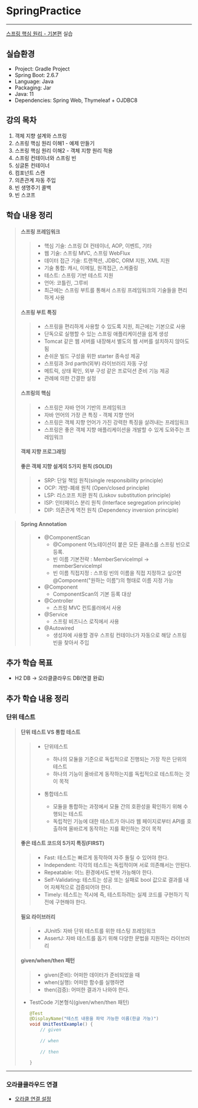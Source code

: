 # SpringPractice

--------------------------------
[스프링 핵심 원리 - 기본편](https://www.inflearn.com/course/%EC%8A%A4%ED%94%84%EB%A7%81-%ED%95%B5%EC%8B%AC-%EC%9B%90%EB%A6%AC-%EA%B8%B0%EB%B3%B8%ED%8E%B8/dashboard)
실습 <br>

## 실습환경<br>

- Project: Gradle Project
- Spring Boot: 2.6.7
- Language: Java
- Packaging: Jar
- Java: 11
- Dependencies: Spring Web, Thymeleaf + OJDBC8

## 강의 목차<br>

1. 객체 지향 설계와 스프링
2. 스프링 핵심 원리 이해1 - 예제 만들기
3. 스프링 핵심 원리 이해2 - 객체 지향 원리 적용
4. 스프링 컨테이너와 스프링 빈
5. 싱글톤 컨테이너
6. 컴포넌트 스캔
7. 의존관계 자동 주입
8. 빈 생명주기 콜백
9. 빈 스코프

## 학습 내용 정리<br>
> #### 스프링 프레임워크
>> - 핵심 기술: 스프링 DI 컨테이너, AOP, 이벤트, 기타 <br>
>> - 웹 기술: 스프링 MVC, 스프링 WebFlux <br>
>> - 데이터 접근 기술: 트랜잭션, JDBC, ORM 지원, XML 지원 <br>
>> - 기술 통합: 캐시, 이메일, 원격접근, 스케줄링 <br>
>> - 테스트: 스프링 기반 테스트 지원 <br>
>> - 언어: 코틀린, 그루비 <br>
>> - 최근에는 스프링 부트를 통해서 스프링 프레임워크의 기술들을 편리하게 사용 <br>
>
> #### 스프링 부트 특징
>> - 스프링을 편리하게 사용할 수 있도록 지원, 최근에는 기본으로 사용
>> - 단독으로 실행할 수 있는 스프링 애플리케이션을 쉽게 생성
>> - Tomcat 같은 웹 서버를 내장해서 별도의 웹 서버를 설치하지 않아도 됨
>> - 손쉬운 빌드 구성을 위한 starter 종속성 제공
>> - 스프링과 3rd parth(외부) 라이브러리 자동 구성
>> - 메트릭, 상태 확인, 외부 구성 같은 프로덕션 준비 기능 제공
>> - 관례에 의한 간결한 설정
>
> #### 스프링의 핵심
>> - 스프링은 자바 언어 기반의 프레임워크
>> - 자바 언어의 가장 큰 특징 - 객체 지향 언어
>> - 스프링은 객체 지향 언어가 가진 강력한 특징을 살려내는 프레임워크
>> - 스프링은 좋은 객체 지향 애플리케이션을 개발할 수 있게 도와주는 프레임워크
>
> #### 객체 지향 프로그래밍
>>
> 
> #### 좋은 객체 지향 설계의 5가지 원칙 (SOLID)
>> - SRP: 단일 책임 원칙(single responsibility principle)<br>
>> - OCP: 개방-폐쇄 원칙 (Open/closed principle)<br>
>> - LSP: 리스코프 치환 원칙 (Liskov substitution principle)<br>
>> - ISP: 인터페이스 분리 원칙 (Interface segregation principle)<br>
>> - DIP: 의존관계 역전 원칙 (Dependency inversion principle)<br>

> #### Spring Annotation
>> - @ComponentScan
>>   - @Component 어노테이션이 붙은 모든 클래스를 스프링 빈으로 등록.
>>   - 빈 이름 기본전략 : MemberServiceImpl -> memberServiceImpl
>>   - 빈 이름 직접지정 : 스프링 빈의 이름을 직접 지정하고 싶으면 @Component("원하는 이름")의 형태로 이름 지정 가능
>> - @Component
>>   - ComponentScan의 기본 등록 대상
>> - @Controller
>>   - 스프링 MVC 컨트롤러에서 사용
>> - @Service
>>   - 스프링 비즈니스 로직에서 사용
>> - @Autowired
>>   - 생성자에 사용할 경우 스프링 컨테이너가 자동으로 해당 스프링 빈을 찾아서 주입

## 추가 학습 목표<br>

- H2 DB -> 오라클클라우드 DB(연결 완료)


## 추가 학습 내용 정리
### 단위 테스트
> #### 단위 테스트 VS 통합 테스트
>> - 단위테스트
>>   - 하나의 모듈을 기준으로 독립적으로 진행되는 가장 작은 단위의 테스트
>>   - 하나의 기능이 올바르게 동작하는지를 독립적으로 테스트하는 것이 목적
>>
>> - 통합테스트
>>   - 모듈을 통합하는 과정에서 모듈 간의 호환성을 확인하기 위해 수행되는 테스트
>>   - 독립적인 기능에 대한 테스트가 아니라 웹 페이지로부터 API를 호출하여 올바르게 동작하는 지를 확인하는 것이 목적
> #### 좋은 테스트 코드의 5가지 특징(FIRST)
>> - Fast: 테스트는 빠르게 동작하여 자주 돌릴 수 있어야 한다. 
>> - Independent: 각각의 테스트는 독립적이며 서로 의존해서는 안된다. 
>> - Repeatable: 어느 환경에서도 반복 가능해야 한다. 
>> - Self-Validating: 테스트는 성공 또는 실패로 bool 값으로 결과를 내어 자체적으로 검증되어야 한다. 
>> - Timely: 테스트는 적시에 즉, 테스트하려는 실제 코드를 구현하기 직전에 구현해야 한다.
> #### 필요 라이브러리
>> - JUnit5: 자바 단위 테스트를 위한 테스팅 프레임워크
>> - AssertJ: 자바 테스트를 돕기 위해 다양한 문법을 지원하는 라이브러리
> #### given/when/then 패턴
>> - given(준비): 어떠한 데이터가 준비되었을 때
>> - when(실행): 어떠한 함수를 실행하면
>> - then(검증): 어떠한 결과가 나와야 한다.
> - TestCode 기본형식(given/when/then 패턴)   
>    ```java
>    @Test 
>    @DisplayName("테스트 내용을 파악 가능한 이름(한글 가능)") 
>    void UnitTestExample() {
>        // given
>            
>        // when
>            
>        // then 
>            
>    }

--------------------------------

### 오라클클라우드 연결

- [오라클 연결 설정](https://github.com/Quence1151/spring-pra/blob/main/README.md)


